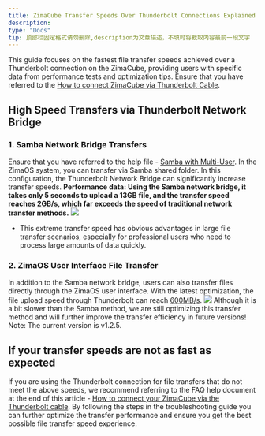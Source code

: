 ```yaml
---
title: ZimaCube Transfer Speeds Over Thunderbolt Connections Explained
description: 
type: "Docs"
tip: 顶部栏固定格式请勿删除,description为文章描述，不填时将截取内容最前一段文字
---
```

This guide focuses on the fastest file transfer speeds achieved over a Thunderbolt connection on the ZimaCube, providing users with specific data from performance tests and optimization tips.
Ensure that you have referred to the [How to connect ZimaCube via Thunderbolt Cable](https://www.zimaspace.com/docs/zimacube/Connecting-ZimaCube-via-Thunderbolt).

## High Speed Transfers via Thunderbolt Network Bridge

### 1. Samba Network Bridge Transfers
Ensure that you have referred to the help file - [Samba with Multi-User](https://www.zimaspace.com/docs/zimaos/Using-Samba-as-a-Member).
In the ZimaOS system, you can transfer via Samba shared folder. In this configuration, the Thunderbolt Network Bridge can significantly increase transfer speeds.
**Performance data: Using the Samba network bridge, it takes only 5 seconds to upload a 13GB file, and the transfer speed reaches <u>2GB/s</u>, which far exceeds the speed of traditional network transfer methods.**
![](https://manage.icewhale.io/api/static/docs/1729592792338_image.png)
- This extreme transfer speed has obvious advantages in large file transfer scenarios, especially for professional users who need to process large amounts of data quickly.

### 2. ZimaOS User Interface File Transfer

In addition to the Samba network bridge, users can also transfer files directly through the ZimaOS user interface. With the latest optimization, the file upload speed through Thunderbolt can reach <u>600MB/s</u>.
![](https://manage.icewhale.io/api/static/docs/1729593331553_image.png)
Although it is a bit slower than the Samba method, we are still optimizing this transfer method and will further improve the transfer efficiency in future versions! Note: The current version is v1.2.5.

## If your transfer speeds are not as fast as expected
If you are using the Thunderbolt connection for file transfers that do not meet the above speeds, we recommend referring to the FAQ help document at the end of this article - [How to connect your ZimaCube via the Thunderbolt cable](https://www.zimaspace.com/docs/zimacube/Connecting-ZimaCube-via-Thunderbolt). By following the steps in the troubleshooting guide you can further optimize the transfer performance and ensure you get the best possible file transfer speed experience.